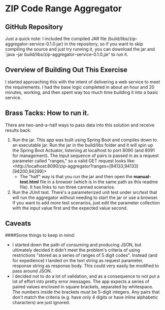 # ZIP Code Range Aggregator

## GitHub Repository

Just a quick note: I included the compiled JAR file (build/libs/zip-aggregator-service-0.1.0.jar) in the repository, 
so if you want to skip compiling the source and just try running it, you can download the jar and `java -jar build/libs/zip-aggregator-service-0.1.0.jar' to run it.

## Overview of Building Out This Exercise

I started approaching this with the intent of delivering a web service to meet the requirements.  I had the base logic
completed in about an hour and 20 minutes, working, and then spent way too much time building it into a basic service.

## Brass Tacks: How to run it.

There are two-and-a-half ways to pass data into this solution and receive results back:

1. Run the jar.  This app was built using Spring Boot and compiles down to an executable jar.  Run the jar in the
build/libs folder and it will spin up the Spring Boot Actuator, listening at localhost to port 8090 (and 8091
for management).  The input sequence of pairs is passed in as a request parameter called "ranges," so a valid GET
request looks like: <http://localhost:8090/zip-aggregator?ranges=[94133,94133] [94200,94299]>
    - The "half" way is that you run the jar and then open the **manual-test.html** file in a browser (which is in the
same path as this readme file).  It has links to run three canned scenarios.
2. Run the JUnit test.  There's a parameterized unit test under src/test that will run the aggregator without needing
to start the jar or use a browser.  If you want to add more test scenarios, just edit the parameter collection with the
input value first and the expected value second.

## Caveats

####Some things to keep in mind:
* I started down the path of consuming and producing JSON, but ultimately decided it didn't meet the problem's
criteria of using restrictions "stored as a series of ranges of 5 digit codes".  Instead (and for expedience) I landed
on the text string as request parameter, response string as response body.  This could very easily be modified to pass
around JSON.
* I decided not to do a lot of validation, and as a consequence to not put a lot of effort into pretty error messages.
The app expects a series of paired values enclosed in square brackets, separated by whitespace.  The numbers inside the
brackets must be 5-digit integers.  Any pairs that don't match the criteria (e.g. have only 4 digits or have inline
alphabetic characters) are just ignored.
